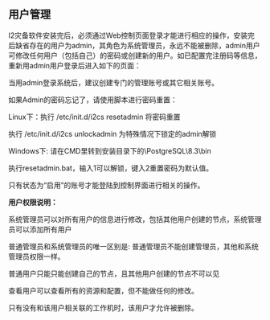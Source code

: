 ## 用户管理

I2灾备软件安装完后，必须通过Web控制页面登录才能进行相应的操作，安装完后缺省存在的用户为admin，其角色为系统管理员，永远不能被删除，admin用户可修改任何用户（包括自己）的密码或创建新的用户。如已配置完注册码等信息，重新用admin用户登录后进入如下的页面：

当用admin登录系统后，建议创建专门的管理账号或其它相关账号。

如果Admin的密码忘记了，请使用脚本进行密码重置：

Linux下：执行 /etc/init.d/i2cs resetadmin 将密码重置

执行 /etc/init.d/i2cs unlockadmin 为特殊情况下锁定的admin解锁

Windows下: 请在CMD里转到安装目录下的\PostgreSQL\8.3\bin

执行resetadmin.bat，输入1可以解锁，键入2重置密码为默认值。

只有状态为“启用”的账号才能登陆到控制界面进行相关的操作。

**用户权限说明：**

系统管理员可以对所有用户的信息进行修改，包括其他用户创建的节点，系统管理员可以添加所有用户

普通管理员和系统管理员的唯一区别是: 普通管理员不能创建管理员，其他和系统管理员权限一样。

普通用户只能只能创建自己的节点，且其他用户创建的节点不可以见

查看用户可以查看所有的资源和配置，但不能做任何的修改。

只有没有和该用户相关联的工作机时，该用户才允许被删除。